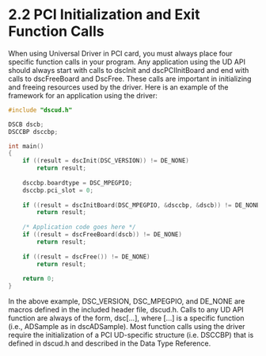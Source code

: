 # 2.2 PCI Initialization and Exit Function Calls

When using Universal Driver in PCI card, you must always place four specific function calls in your program. Any application using the UD API should always start with calls to dscInit and dscPCIInitBoard and end with calls to dscFreeBoard and DscFree. These calls are important in initializing and freeing resources used by the driver. Here is an example of the framework for an application using the driver:

```c
#include "dscud.h"

DSCB dscb;
DSCCBP dsccbp;

int main()
{
    if ((result = dscInit(DSC_VERSION)) != DE_NONE)
        return result;
        
    dsccbp.boardtype = DSC_MPEGPIO;
    dsccbp.pci_slot = 0;
    
    if ((result = dscInitBoard(DSC_MPEGPIO, &dsccbp, &dscb)) != DE_NONE)
        return result;
        
    /* Application code goes here */
    if ((result = dscFreeBoard(dscb)) != DE_NONE)
        return result;
        
    if ((result = dscFree()) != DE_NONE)
        return result;
        
    return 0;
}
```

In the above example, DSC\_VERSION, DSC\_MPEGPIO, and DE\_NONE are macros defined in the included header file, dscud.h. Calls to any UD API function are always of the form, dsc\[...], where \[...] is a specific function (i.e., ADSample as in dscADSample). Most function calls using the driver require the initialization of a PCI UD-specific structure (i.e. DSCCBP) that is defined in dscud.h and described in the Data Type Reference.
